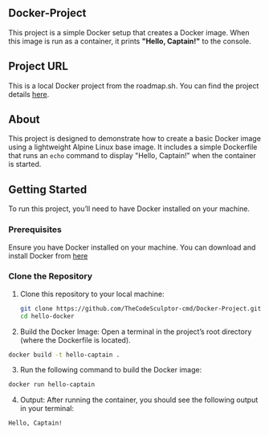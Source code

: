 ## Docker-Project
This project is a simple Docker setup that creates a Docker image. When this image is run as a container, it prints **"Hello, Captain!"** to the console.

## Project URL
This is a local Docker project from the roadmap.sh. You can find the project details [here](https://roadmap.sh/projects/basic-dockerfile).
## About
This project is designed to demonstrate how to create a basic Docker image using a lightweight Alpine Linux base image. It includes a simple Dockerfile that runs an `echo` command to display "Hello, Captain!" when the container is started.

## Getting Started
To run this project, you’ll need to have Docker installed on your machine. 

### Prerequisites
Ensure you have Docker installed on your machine. You can download and install Docker from [here](https://www.docker.com/products/docker-desktop/)
### Clone the Repository
1. Clone this repository to your local machine:
   ```bash
   git clone https://github.com/TheCodeSculptor-cmd/Docker-Project.git
   cd hello-docker
   ```
   
2. Build the Docker Image:
Open a terminal in the project’s root directory (where the Dockerfile is located).
```bash
docker build -t hello-captain .
```
3. Run the following command to build the Docker image:
```bash
docker run hello-captain
```
4. Output:
 After running the container, you should see the following output in your terminal:
```bash 
Hello, Captain!

